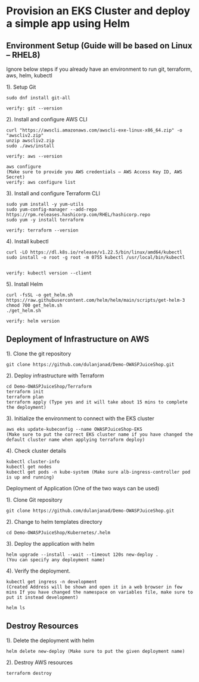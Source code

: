 # Provision an EKS Cluster and deploy a simple app using Helm

## Environment Setup (Guide will be based on Linux – RHEL8)

Ignore below steps if you already have an environment to run git, terraform, aws, helm, kubectl

1). Setup Git

	sudo dnf install git-all
	
    verify: git --version
	
2). Install and configure AWS CLI

    curl "https://awscli.amazonaws.com/awscli-exe-linux-x86_64.zip" -o "awscliv2.zip"
    unzip awscliv2.zip
    sudo ./aws/install
    
    verify: aws --version

    aws configure 
    (Make sure to provide you AWS credentials – AWS Access Key ID, AWS Secret)
    verify: aws configure list

3). Install and configure Terraform CLI

	sudo yum install -y yum-utils
    sudo yum-config-manager --add-repo https://rpm.releases.hashicorp.com/RHEL/hashicorp.repo
	sudo yum -y install terraform
	
    verify: terraform --version

4). Install kubectl

    curl -LO https://dl.k8s.io/release/v1.22.5/bin/linux/amd64/kubectl
    sudo install -o root -g root -m 0755 kubectl /usr/local/bin/kubectl

    
    verify: kubectl version --client

5). Install Helm
	
    curl -fsSL -o get_helm.sh https://raw.githubusercontent.com/helm/helm/main/scripts/get-helm-3
    chmod 700 get_helm.sh
    ./get_helm.sh
    
    verify: helm version

## Deployment of Infrastructure on AWS

1). Clone the git repository

    git clone https://github.com/dulanjanad/Demo-OWASPJuiceShop.git

2). Deploy infrastructure with Terraform

    cd Demo-OWASPJuiceShop/Terraform
    terraform init
    terraform plan
    terraform apply (Type yes and it will take about 15 mins to complete the deployment)

3). Initialize the environment to connect with the EKS cluster
	
    aws eks update-kubeconfig --name OWASPJuiceShop-EKS
    (Make sure to put the correct EKS cluster name if you have changed the default cluster name when applying terraform deploy)

4). Check cluster details
	
	kubectl cluster-info 
    kubectl get nodes
    kubectl get pods -n kube-system (Make sure alb-ingress-controller pod is up and running)

Deployment of Application (One of the two ways can be used)

1). Clone Git repository

    git clone https://github.com/dulanjanad/Demo-OWASPJuiceShop.git

2). Change to helm templates directory
	
	cd Demo-OWASPJuiceShop/Kubernetes/.helm
	
3). Deploy the application with helm
	
	helm upgrade --install --wait --timeout 120s new-deploy .
	(You can specify any deployment name)

4). Verify the deployment.
	
    kubectl get ingress -n development 
    (Created Address will be shown and open it in a web browser in few mins If you have changed the namespace on variables file, make sure to put it instead development)

	helm ls
	

## Destroy Resources

1). Delete the deployment with helm
	
    helm delete new-deploy (Make sure to put the given deployment name)

2). Destroy AWS resources 
    
    terraform destroy
#